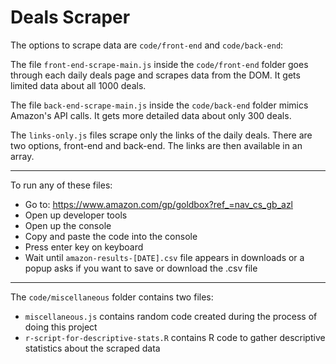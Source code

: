 # Deals Scraper

The options to scrape data are `code/front-end` and `code/back-end`: 

The file `front-end-scrape-main.js` inside the `code/front-end` folder goes through each daily deals page and scrapes data from the DOM. It gets limited data about all 1000 deals. 

The file `back-end-scrape-main.js` inside the `code/back-end` folder mimics Amazon's API calls. It gets more detailed data about only 300 deals.

The `links-only.js` files scrape only the links of the daily deals. There are two options, front-end and back-end. The links are then available in an array.

---

To run any of these files:
- Go to: https://www.amazon.com/gp/goldbox?ref_=nav_cs_gb_azl
- Open up developer tools
- Open up the console
- Copy and paste the code into the console
- Press enter key on keyboard
- Wait until `amazon-results-[DATE].csv` file appears in downloads or a popup asks if you want to save or download the .csv file

---

The `code/miscellaneous` folder contains two files:
- `miscellaneous.js` contains random code created during the process of doing this project
- `r-script-for-descriptive-stats.R` contains R code to gather descriptive statistics about the scraped data